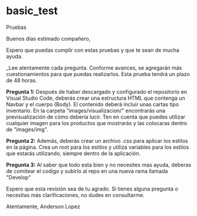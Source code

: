 # basic_test
Pruebas

Buenos días estimado compañero,

Espero que puedas cumplir con estas pruebas y que te sean de mucha ayuda.

_Lee atentamente cada pregunta. Conforme avances, se agregarán más cuestionamientos para que puedas realizarlos. Esta prueba tendrá un plazo de 48 horas.

**Pregunta 1:** Después de haber descargado y configurado el repositorio en Visual Studio Code, deberás crear una estructura HTML que contenga un Navbar y el cuerpo (Body). El contenido deberá incluir unas cartas tipo inventario. En la carpeta "images/visualizacion/" encontrarás una previsualización de cómo debería lucir. Ten en cuenta que puedes utilizar cualquier imagen para los productos que mostrarás y las colocaras dentro de "images/img".

**Pregunta 2:** Además, deberás crear un archivo .css para aplicar los estilos en la página. Crea un root para los estilos y utiliza variables para los estilos que estarás utilizando, siempre dentro de la aplicación.

**Pregunta 3:** Al saber que todo esta bien y no necesites  mas ayuda, deberas de comitear el codigo y subirlo al repo en una nueva rama llamada "Develop"

Espero que esta revisión sea de tu agrado. Si tienes alguna pregunta o necesitas más clarificaciones, no dudes en consultarme.

Atentamente,
Anderson Lopez


